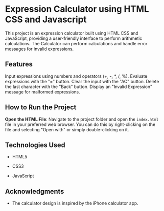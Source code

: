 # Expression Calculator using HTML CSS and Javascript

This project is an expression calculator built using HTML CSS and JavaScript, providing a user-friendly interface to perform arithmetic calculations. The Calculator can perform calculations and handle error 
messages for invalid expressions.

## Features 

Input expressions using numbers and operators (+, -, *, /, %). 
Evaluate expressions with the "=" button. 
Clear the input with the "AC" button. 
Delete the last character with the "Back" button. 
Display an "Invalid Expression" message for malformed expressions.


## How to Run the Project

**Open the HTML File**: Navigate to the project folder and open the `index.html` file in your preferred web browser. You can do this by right-clicking on the file and selecting "Open with" or simply 
double-clicking on it.
 

## Technologies Used 

- HTML5 

- CSS3 

- JavaScript

## Acknowledgments 

- The calculator design is inspired by the iPhone calculator app.
